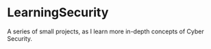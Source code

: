 # LearningSecurity
 A series of small projects, as I learn more in-depth concepts of Cyber Security.
